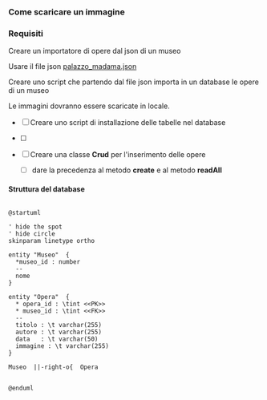 ### Come scaricare un immagine

### Requisiti

Creare un importatore di opere dal json di un museo

Usare il file json [palazzo_madama.json](__materiali/palazzo_madama.json)

Creare uno script che partendo dal file json importa in un database le opere di un museo

Le immagini dovranno essere scaricate in locale.

- [ ] Creare uno script di installazione delle tabelle nel database

- [ ] 
- [ ] Creare una classe **Crud** per l'inserimento delle opere
  - [ ] dare la precedenza al metodo **create** e al metodo **readAll**  

#### Struttura del database

```puml

@startuml

' hide the spot
' hide circle
skinparam linetype ortho

entity "Museo"  {
  *museo_id : number 
  --
  nome
}

entity "Opera"  {
  * opera_id : \tint <<PK>>
  * museo_id : \tint <<FK>>
  --
  titolo : \t varchar(255)
  autore : \t varchar(255)
  data   : \t varchar(50) 
  immagine : \t varchar(255)
}

Museo  ||-right-o{  Opera 


@enduml

```